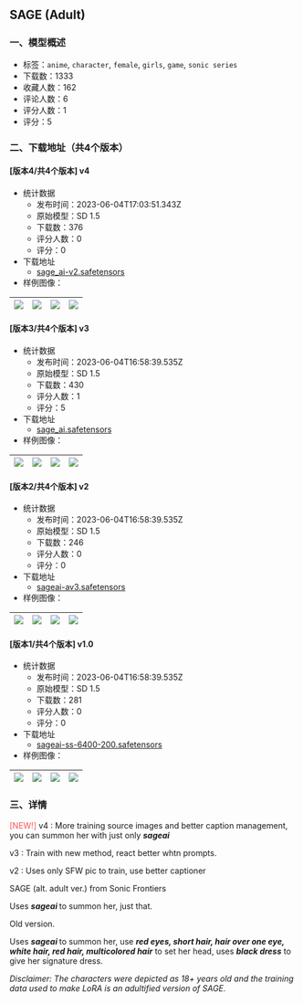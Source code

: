 ## SAGE (Adult)
### 一、模型概述

- 标签：`anime`, `character`, `female`, `girls`, `game`, `sonic series`
- 下载数：1333
- 收藏人数：162
- 评论人数：6
- 评分人数：1
- 评分：5

### 二、下载地址（共4个版本）

#### [版本4/共4个版本] v4

- 统计数据
  - 发布时间：2023-06-04T17:03:51.343Z
  - 原始模型：SD 1.5
  - 下载数：376
  - 评分人数：0
  - 评分：0
- 下载地址
  - [sage_ai-v2.safetensors](https://civitai.com/api/download/models/89231)
- 样例图像：

| <img src="https://image.civitai.com/xG1nkqKTMzGDvpLrqFT7WA/32ad897a-57d0-406e-b886-ef1cea3f8531/width=450/1030300.jpeg" /> | <img src="https://image.civitai.com/xG1nkqKTMzGDvpLrqFT7WA/274c24e7-73e9-47d9-939e-6e8d81c8362d/width=450/1030296.jpeg" /> | <img src="https://image.civitai.com/xG1nkqKTMzGDvpLrqFT7WA/aacc4603-695a-4958-a697-5d122e473ad6/width=450/1030327.jpeg" /> | <img src="https://image.civitai.com/xG1nkqKTMzGDvpLrqFT7WA/c1351ca6-117e-4973-9b77-12b8deb00ed7/width=450/1030315.jpeg" /> |
| ---- | ---- | ---- | ---- |

#### [版本3/共4个版本] v3

- 统计数据
  - 发布时间：2023-06-04T16:58:39.535Z
  - 原始模型：SD 1.5
  - 下载数：430
  - 评分人数：1
  - 评分：5
- 下载地址
  - [sage_ai.safetensors](https://civitai.com/api/download/models/59964)
- 样例图像：

| <img src="https://image.civitai.com/xG1nkqKTMzGDvpLrqFT7WA/a361d0e8-7709-488b-9773-f2e8007df100/width=450/654306.jpeg" /> | <img src="https://image.civitai.com/xG1nkqKTMzGDvpLrqFT7WA/75b79842-3581-49dc-c810-7a013cb3c500/width=450/654314.jpeg" /> | <img src="https://image.civitai.com/xG1nkqKTMzGDvpLrqFT7WA/3d418855-a2bf-4b18-5336-d17df376c000/width=450/654310.jpeg" /> | <img src="https://image.civitai.com/xG1nkqKTMzGDvpLrqFT7WA/a8032c2f-d654-4667-b444-cd338a652600/width=450/654309.jpeg" /> |
| ---- | ---- | ---- | ---- |

#### [版本2/共4个版本] v2

- 统计数据
  - 发布时间：2023-06-04T16:58:39.535Z
  - 原始模型：SD 1.5
  - 下载数：246
  - 评分人数：0
  - 评分：0
- 下载地址
  - [sageai-av3.safetensors](https://civitai.com/api/download/models/48238)
- 样例图像：

| <img src="https://image.civitai.com/xG1nkqKTMzGDvpLrqFT7WA/58d5ce52-7dcb-4841-d731-db5704b95c00/width=450/518366.jpeg" /> | <img src="https://image.civitai.com/xG1nkqKTMzGDvpLrqFT7WA/3b2b4b71-b395-4f43-2d23-1bade76e1b00/width=450/518375.jpeg" /> | <img src="https://image.civitai.com/xG1nkqKTMzGDvpLrqFT7WA/f1c63ae5-684b-478e-049a-ddf2ab146700/width=450/518374.jpeg" /> | <img src="https://image.civitai.com/xG1nkqKTMzGDvpLrqFT7WA/9c50d1b3-fc61-466a-de97-a61308834c00/width=450/518379.jpeg" /> |
| ---- | ---- | ---- | ---- |

#### [版本1/共4个版本] v1.0

- 统计数据
  - 发布时间：2023-06-04T16:58:39.535Z
  - 原始模型：SD 1.5
  - 下载数：281
  - 评分人数：0
  - 评分：0
- 下载地址
  - [sageai-ss-6400-200.safetensors](https://civitai.com/api/download/models/47167)
- 样例图像：

| <img src="https://image.civitai.com/xG1nkqKTMzGDvpLrqFT7WA/9a4ba408-87b6-48f6-922e-379661fd1300/width=450/508935.jpeg" /> | <img src="https://image.civitai.com/xG1nkqKTMzGDvpLrqFT7WA/4976c593-6f23-475a-d446-4e06d7cda900/width=450/508932.jpeg" /> | <img src="https://image.civitai.com/xG1nkqKTMzGDvpLrqFT7WA/ffec9177-81eb-4af5-9c12-e00420569f00/width=450/509006.jpeg" /> | <img src="https://image.civitai.com/xG1nkqKTMzGDvpLrqFT7WA/c0e38290-880f-4e60-848f-b4e3040c4b00/width=450/508940.jpeg" /> |
| ---- | ---- | ---- | ---- |


### 三、详情
<p><span style="color:rgb(250, 82, 82)">[NEW!] </span>v4 : More training source images and better caption management, you can summon her with just only <strong><em>sageai</em></strong></p><p></p><p>v3 : Train with new method, react better whtn prompts.</p><p></p><p>v2 : Uses only SFW pic to train, use better captioner</p><p></p><p>SAGE (alt. adult ver.) from Sonic Frontiers</p><p>Uses <strong><em>sageai </em></strong>to summon her, just that.</p><p></p><p>Old version.</p><p>Uses <strong><em>sageai </em></strong>to summon her, use <strong><em>red eyes, short hair, hair over one eye, white hair, red hair, multicolored hair</em></strong> to set her head, uses <strong><em>black dress</em></strong> to give her signature dress.</p><p></p><p><em>Disclaimer: The characters were depicted as 18+ years old and the training data used to make LoRA is an adultified version of SAGE.</em></p>
